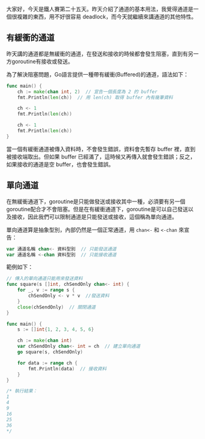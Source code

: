 大家好，今天是鐵人賽第二十五天。昨天介紹了通道的基本用法，我覺得通道是一個很複雜的東西，用不好很容易 deadlock，而今天就繼續來講通道的其他特性。



## 有緩衝的通道

昨天講的通道都是無緩衝的通道，在發送和接收的時候都會發生阻塞，直到有另一方goroutine有接收或發送。

為了解決阻塞問題，Go語言提供一種帶有緩衝(Buffered)的通道，語法如下：

```go
func main() {
	ch := make(chan int, 2)  // 宣告一個長度為 2 的 buffer
    fmt.Println(len(ch))  // 用 len(ch) 取得 buffer 內有幾筆資料

	ch <- 1
	fmt.Println(len(ch))

	ch <- 1
	fmt.Println(len(ch))
}
```

當一個有緩衝通道被傳入資料時，不會發生錯誤，資料會先暫存 buffer 裡，直到被接收端取出。但如果 buffer 已經滿了，這時候又再傳入就會發生錯誤；反之，如果接收的通道是空 buffer，也會發生錯誤。



## 單向通道

在無緩衝通道下，goroutine是只能做發送或接收其中一種，必須要有另一個goroutine配合才不會阻塞。但是在有緩衝通道下，goroutine是可以自己發送以及接收，因此我們可以限制通道是只能發送或接收，這個稱為單向通道。

單向通道算是抽象型別，內部仍然是一個正常通道，用 `chan<-` 和 `<-chan` 來宣告：

```go
var 通道名稱 chan<- 資料型別  // 只能發送通道
var 通道名稱 <-chan 資料型別  // 只能接收通道
```

範例如下：

```go
// 傳入的單向通道只能用來發送資料
func square(s []int, chSendOnly chan<- int) {
	for _, v := range s {
		chSendOnly <- v * v  //發送資料
	}
	close(chSendOnly)  // 關閉通道
}

func main() {
	s := []int{1, 2, 3, 4, 5, 6}

	ch := make(chan int)
	var chSendOnly chan<- int = ch  // 建立單向通道
	go square(s, chSendOnly)

	for data := range ch {
		fmt.Println(data)  // 接收資料
	}
}

/* 執行結果：
1
4
9
16
25
36
*/
```

